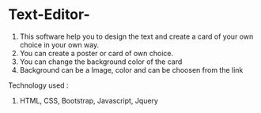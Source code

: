 # Text-Editor-
1) This software help you to design the text and create a card of your own choice in your own way.
2) You can create a poster or card of own choice.
3) You can change the background color of the card
4) Background can be a Image, color and can be choosen from the link

Technology used :
1) HTML, CSS, Bootstrap, Javascript, Jquery
